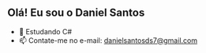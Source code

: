 ## Olá! Eu sou o Daniel Santos

- 🌱 Estudando C#
- 📫 Contate-me no e-mail: danielsantosds7@gmail.com
